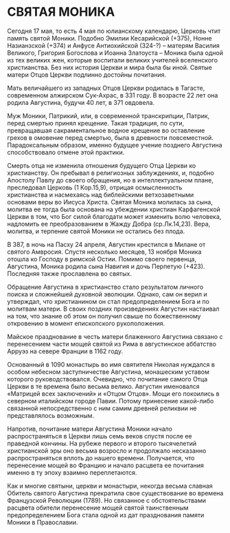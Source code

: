 # СВЯТАЯ МОНИКА

Сегодня 17 мая, то есть 4 мая по юлианскому календарю, Церковь чтит память святой Моники. Подобно Эмилии Кесарийской (+375), Нонне Назианзской (+374) и Анфусе Антиохийской (324-?) – матерям Василия Великого, Григория Богослова и Иоанна Златоуста – Моника была одной из тех великих жен, которые воспитали великих учителей вселенского христианства. Без них история Церкви и мира была бы иной. Святые матери Отцов Церкви подлинно достойны почитания.

Мать величайшего из западных Отцов Церкви родилась в Тагасте, современном алжирском Сук-Ахрас, в 331 году. В возрасте 22 лет она родила Августина, будучи 40 лет, в 371 овдовела.

Муж Моники, Патрикий, или, в современной транскрипции, Патрик, перед смертью принял крещение. Такая традиция, по сути, превращавшая сакраментальное водное крещение во оставление грехов в омовение перед смертью, была в древности повсеместной. Парадоксальным образом, именно будущее учение позднего Августина способствовало отмене этой практики.

Смерть отца не изменила отношения будущего Отца Церкви ко христианству. Он пребывал в религиозных заблуждениях, и, подобно Апостолу Павлу до своего обращения, но в интеллектуальном плане, преследовал Церковь (1 Кор.15,9), отрицая осмысленность христианства и насмехаясь над библейскими ветхозаветными основами веры во Иисуса Христа. Святая Моника молилась за сына, молитва ее тогда была основана на убеждении христиан Карфагенской Церкви в том, что Бог силой благодати может изменить волю человека, надломить ее преобразованием в Жажду Добра (ср.Лк.14,23). Вера, молитва, и терпение святой Моники не остались без плода.

В 387, в ночь на Пасху 24 апреля, Августин крестился в Милане от святого Амвросия. Спустя несколько месяцев, 13 ноября Моника отошла ко Господу в римской Остии. Помимо своего первенца, Августина, Моника родила сына Навигия и дочь Перпетую (+423). Последняя также прославлена во святых.

Обращение Августина в христианство стало результатом личного поиска и сложнейшей духовной эволюции. Однако, сам он верил и утверждал, что христианином он стал предопределением Бога и по молитвам матери. В своих поздних произведениях Августин настаивал на том, что знание об этом он получил свыше по божественному откровению в момент епископского рукоположения.

Майское празднование в честь матери блаженного Августина связано с перенесением части мощей святой из Рима в августинское аббатство Арруэз на севере Франции в 1162 году.

Основанный в 1090 монастырь во имя святителя Николая нуждался в особом небесном заступничестве Августина, монашеским уставом которого руководствовался. Очевидно, что почитание самого Отца Церкви в те времена было весьма велико. Августин именовался «Матрицей всех заключений» и «Отцом Отцов». Мощи его покоились в северном италийском городе Павии. Потому принесение какой-либо связанной непосредственно с ним самим древней реликвии не представлялось возможным.

Напротив, почитание матери Августина Моники начало распространяться в Церкви лишь семь веков спустя после ее праведной кончины. На рубеже первого и второго тысячелетий христианской эры оно весьма возросло и продолжало несказанно распространяться вплоть до нашего времени. Получается, что перенесение мощей во Францию и начало расцвета ее почитания именно в ту эпоху взаимно переплетаются.

Как и многие святыни, церкви и монастыри, некогда весьма славная Обитель святого Августина прекратила свое существование во времена Французской Революции (1789). Но связанное с обстоятельствами расцвета обители перенесение мощей святой таинственным предопределением Бога стала одной из дат празднования памяти Моники в Православии.
